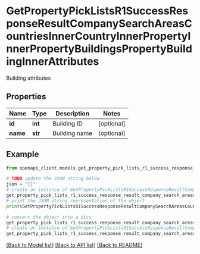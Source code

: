 # GetPropertyPickListsR1SuccessResponseResultCompanySearchAreasCountriesInnerCountryInnerPropertyInnerPropertyBuildingsPropertyBuildingInnerAttributes

Building attributes

## Properties

Name | Type | Description | Notes
------------ | ------------- | ------------- | -------------
**id** | **int** | Building ID | [optional] 
**name** | **str** | Building name | [optional] 

## Example

```python
from openapi_client.models.get_property_pick_lists_r1_success_response_result_company_search_areas_countries_inner_country_inner_property_inner_property_buildings_property_building_inner_attributes import GetPropertyPickListsR1SuccessResponseResultCompanySearchAreasCountriesInnerCountryInnerPropertyInnerPropertyBuildingsPropertyBuildingInnerAttributes

# TODO update the JSON string below
json = "{}"
# create an instance of GetPropertyPickListsR1SuccessResponseResultCompanySearchAreasCountriesInnerCountryInnerPropertyInnerPropertyBuildingsPropertyBuildingInnerAttributes from a JSON string
get_property_pick_lists_r1_success_response_result_company_search_areas_countries_inner_country_inner_property_inner_property_buildings_property_building_inner_attributes_instance = GetPropertyPickListsR1SuccessResponseResultCompanySearchAreasCountriesInnerCountryInnerPropertyInnerPropertyBuildingsPropertyBuildingInnerAttributes.from_json(json)
# print the JSON string representation of the object
print(GetPropertyPickListsR1SuccessResponseResultCompanySearchAreasCountriesInnerCountryInnerPropertyInnerPropertyBuildingsPropertyBuildingInnerAttributes.to_json())

# convert the object into a dict
get_property_pick_lists_r1_success_response_result_company_search_areas_countries_inner_country_inner_property_inner_property_buildings_property_building_inner_attributes_dict = get_property_pick_lists_r1_success_response_result_company_search_areas_countries_inner_country_inner_property_inner_property_buildings_property_building_inner_attributes_instance.to_dict()
# create an instance of GetPropertyPickListsR1SuccessResponseResultCompanySearchAreasCountriesInnerCountryInnerPropertyInnerPropertyBuildingsPropertyBuildingInnerAttributes from a dict
get_property_pick_lists_r1_success_response_result_company_search_areas_countries_inner_country_inner_property_inner_property_buildings_property_building_inner_attributes_from_dict = GetPropertyPickListsR1SuccessResponseResultCompanySearchAreasCountriesInnerCountryInnerPropertyInnerPropertyBuildingsPropertyBuildingInnerAttributes.from_dict(get_property_pick_lists_r1_success_response_result_company_search_areas_countries_inner_country_inner_property_inner_property_buildings_property_building_inner_attributes_dict)
```
[[Back to Model list]](../README.md#documentation-for-models) [[Back to API list]](../README.md#documentation-for-api-endpoints) [[Back to README]](../README.md)


